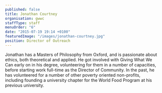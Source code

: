 ```yaml
---
published: false
title: Jonathan Courtney
organisation: gwwc
staffType: staff
menuOrder: "6"
date: "2015-07-19 19:14 +0100"
featuredImage: "/images/jonathan-courtney.jpg"
position: Director of Outreach
---
```


Jonathan has a Masters of Philosophy from Oxford, and is passionate about ethics, both theoretical and applied. He got involved with Giving What We Can early on in his degree, volunteering for them in a number of capacities, before starting work full-time as the Director of Community. In the past, he has volunteered for a number of other poverty oriented non-profits, including founding a university chapter for the World Food Program at his previous university.